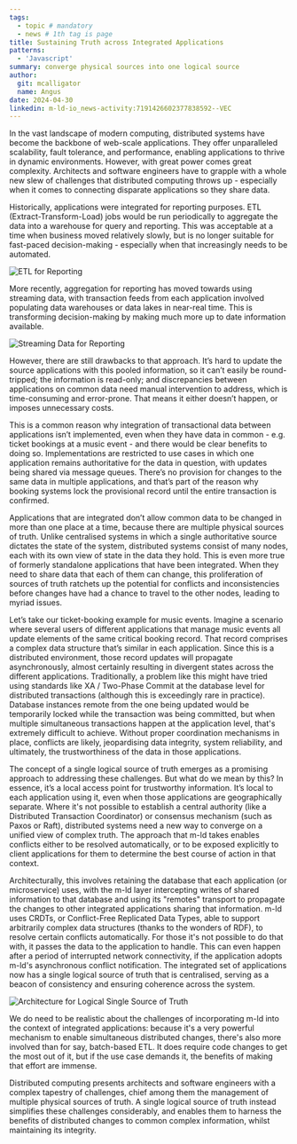 ```yaml
---
tags:
  - topic # mandatory
  - news # 1th tag is page
title: Sustaining Truth across Integrated Applications
patterns:
  - 'Javascript'
summary: converge physical sources into one logical source
author:
  git: mcalligator
  name: Angus
date: 2024-04-30
linkedin: m-ld-io_news-activity:7191426602377838592--VEC
---
```


In the vast landscape of modern computing, distributed systems have become the backbone of web-scale applications. They offer unparalleled scalability, fault tolerance, and performance, enabling applications to thrive in dynamic environments. However, with great power comes great complexity. Architects and software engineers have to grapple with a whole new slew of challenges that distributed computing throws up - especially when it comes to connecting disparate applications so they share data.

Historically, applications were integrated for reporting purposes.  ETL (Extract-Transform-Load) jobs would be run periodically to aggregate the data into a warehouse for query and reporting.  This was acceptable at a time when business moved relatively slowly, but is no longer suitable for fast-paced decision-making - especially when that increasingly needs to be automated.

![ETL for Reporting](/media/etl-integration.svg)

More recently, aggregation for reporting has moved towards using streaming data, with transaction feeds from each application involved populating data warehouses or data lakes in near-real time.  This is transforming decision-making by making much more up to date information available.

![Streaming Data for Reporting](/media/streaming-tl.svg)

However, there are still drawbacks to that approach.  It’s hard to update the source applications with this pooled information, so it can’t easily be round-tripped; the information is read-only; and discrepancies between applications on common data need manual intervention to address, which is time-consuming and error-prone.  That means it either doesn’t happen, or imposes unnecessary costs.

This is a common reason why integration of transactional data between applications isn’t implemented, even when they have data in common - e.g. ticket bookings at a music event -  and there would be clear benefits to doing so.  Implementations are restricted to use cases in which one application remains authoritative for the data in question, with updates being shared via message queues.  There’s no provision for changes to the same data in multiple applications, and that’s part of the reason why booking systems lock the provisional record until the entire transaction is confirmed.

Applications that are integrated don’t allow common data to be changed in more than one place at a time, because there are multiple physical sources of truth. Unlike centralised systems in which a single authoritative source dictates the state of the system, distributed systems consist of many nodes, each with its own view of state in the data they hold.  This is even more true of formerly standalone applications that have been integrated.  When they need to share data that each of them can change, this proliferation of sources of truth ratchets up the potential for conflicts and inconsistencies before changes have had a chance to travel to the other nodes, leading to myriad issues.

Let’s take our ticket-booking example for music events.  Imagine a scenario where several users of different applications that manage music events all update elements of the same critical booking record.  That record comprises a complex data structure that’s similar in each application. Since this is a distributed environment, those record updates will propagate asynchronously, almost certainly resulting in divergent states across the different applications. Traditionally, a problem like this might have tried using standards like XA / Two-Phase Commit at the database level for distributed transactions (although this is exceedingly rare in practice).  Database instances remote from the one being updated would be temporarily locked while the transaction was being committed, but when multiple simultaneous transactions happen at the application level, that's extremely difficult to achieve.  Without proper coordination mechanisms in place, conflicts are likely, jeopardising data integrity, system reliability, and ultimately, the trustworthiness of the data in those applications.

The concept of a single logical source of truth emerges as a promising approach to addressing these challenges.  But what do we mean by this?  In essence, it’s a local access point for trustworthy information.  It’s local to each application using it, even when those applications are geographically separate.  Where it's not possible to establish a central authority (like a Distributed Transaction Coordinator) or consensus mechanism (such as Paxos or Raft), distributed systems need a new way to converge on a unified view of complex truth.  The approach that m-ld takes enables conflicts either to be resolved automatically, or to be exposed explicitly to client applications for them to determine the best course of action in that context.

Architecturally, this involves retaining the database that each application (or microservice) uses, with the m-ld layer intercepting writes of shared information to that database and using its "remotes" transport to propagate the changes to other integrated applications sharing that information.  m-ld uses CRDTs, or Conflict-Free Replicated Data Types, able to support arbitrarily complex data structures (thanks to the wonders of RDF), to resolve certain conflicts automatically.  For those it's not possible to do that with, it passes the data to the application to handle.  This can even happen after a period of interrupted network connectivity, if the application adopts m-ld's asynchronous conflict notification.  The integrated set of applications now has a single logical source of truth that is centralised, serving as a beacon of consistency and ensuring coherence across the system.

![Architecture for Logical Single Source of Truth](/media/logical-single-source-of-truth.svg)

We do need to be realistic about the challenges of incorporating m-ld into the context of integrated applications: because it's a very powerful mechanism to enable simultaneous distributed changes, there's also more involved than for say, batch-based ETL.  It does require code changes to get the most out of it, but if the use case demands it, the benefits of making that effort are immense.

Distributed computing presents architects and software engineers with a complex tapestry of challenges, chief among them the management of multiple physical sources of truth.  A single logical source of truth instead simplifies these challenges considerably, and enables them to harness the benefits of distributed changes to common complex information, whilst maintaining its integrity.